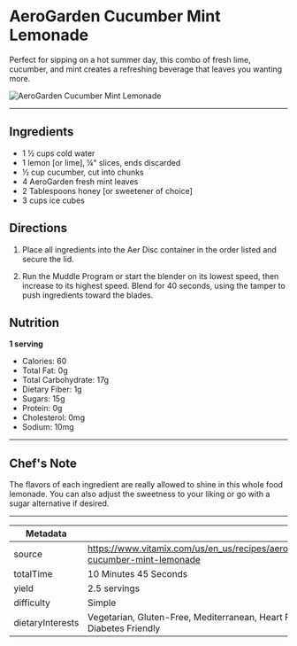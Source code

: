 # AeroGarden Cucumber Mint Lemonade

Perfect for sipping on a hot summer day, this combo of fresh lime, cucumber, and mint creates a refreshing beverage that leaves you wanting more.

![AeroGarden Cucumber Mint Lemonade](https://www.vitamix.com/content/dam/vitamix/home/recipes/q2-2024/CucumberLemondade_470x449.jpg)

---

## Ingredients

- 1 ½ cups cold water
- 1 lemon [or lime], ¼" slices, ends discarded
- ½ cup cucumber, cut into chunks
- 4 AeroGarden fresh mint leaves
- 2 Tablespoons honey [or sweetener of choice]
- 3 cups ice cubes

## Directions

1. Place all ingredients into the Aer Disc container in the order listed and secure the lid.

2. Run the Muddle Program or start the blender on its lowest speed, then increase to its highest speed. Blend for 40 seconds, using the tamper to push ingredients toward the blades.

## Nutrition

**1 serving**

- Calories: 60
- Total Fat: 0g
- Total Carbohydrate: 17g
- Dietary Fiber: 1g
- Sugars: 15g
- Protein: 0g
- Cholesterol: 0mg
- Sodium: 10mg

---

## Chef's Note

The flavors of each ingredient are really allowed to shine in this whole food lemonade. You can also adjust the sweetness to your liking or go with a sugar alternative if desired.

---

| Metadata |  |
| --- | --- |
| source | https://www.vitamix.com/us/en_us/recipes/aerogarden-cucumber-mint-lemonade |
| totalTime | 10 Minutes 45 Seconds |
| yield | 2.5 servings |
| difficulty | Simple |
| dietaryInterests | Vegetarian, Gluten-Free, Mediterranean, Heart Friendly, Diabetes Friendly |
